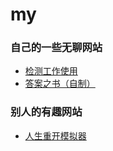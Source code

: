 # my

### 自己的一些无聊网站

- [检测工作使用](https://hsdyz123.github.io/my/work/index.html)
- [答案之书（自制）](https://hsdyz123.github.io/my/%E7%AD%94%E6%A1%88%E4%B9%8B%E4%B9%A6.html)

### 别人的有趣网站

- [人生重开模拟器](https://liferestart.syaro.io/public/index.html)
